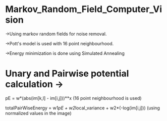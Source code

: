 # Markov_Random_Field_Computer_Vision
->Using markov random fields for noise removal.

->Pott's model is used with 16 point neighbourhood. 

->Energy minimization is done using Simulated Annealing


# Unary and Pairwise potential calculation ->

pE = w*(abs(im[k,l] - im[i,j]))**x  (16 point neighbourhood is used)

totalPairWiseEnergy = w1*pE + w2*local_variance + w2*(-log(im[i,j])) (using normalized values in the image)

